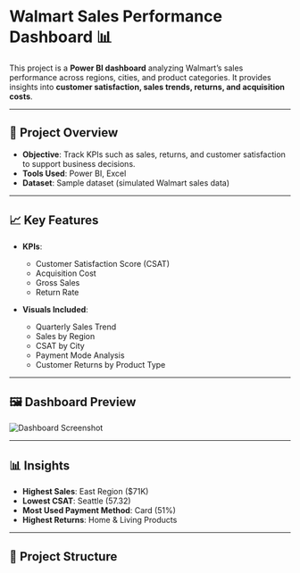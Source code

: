 # Walmart Sales Performance Dashboard 📊

This project is a **Power BI dashboard** analyzing Walmart’s sales performance across regions, cities, and product categories. It provides insights into **customer satisfaction, sales trends, returns, and acquisition costs**.

---

## 🚀 Project Overview
- **Objective**: Track KPIs such as sales, returns, and customer satisfaction to support business decisions.  
- **Tools Used**: Power BI, Excel  
- **Dataset**: Sample dataset (simulated Walmart sales data)  

---

## 📈 Key Features
- **KPIs**:  
  - Customer Satisfaction Score (CSAT)  
  - Acquisition Cost  
  - Gross Sales  
  - Return Rate  

- **Visuals Included**:  
  - Quarterly Sales Trend  
  - Sales by Region  
  - CSAT by City  
  - Payment Mode Analysis  
  - Customer Returns by Product Type  

---

## 🖼️ Dashboard Preview
![Dashboard Screenshot](WM-Snip.jpg)

---

## 📊 Insights
- **Highest Sales**: East Region ($71K)  
- **Lowest CSAT**: Seattle (57.32)  
- **Most Used Payment Method**: Card (51%)  
- **Highest Returns**: Home & Living Products  

---

## 📂 Project Structure
